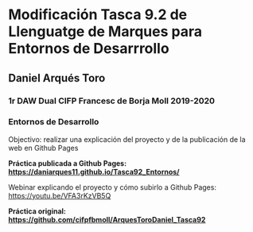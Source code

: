# Modificación Tasca 9.2 de Llenguatge de Marques para Entornos de Desarrrollo
## Daniel Arqués Toro
### 1r DAW Dual CIFP Francesc de Borja Moll 2019-2020 
### Entornos de Desarrollo

Objectivo: realizar una explicación del proyecto y de la publicación de la web en Github Pages

**Práctica publicada a Github Pages: https://daniarques11.github.io/Tasca92_Entornos/**


Webinar explicando el proyecto y cómo subirlo a Github Pages: https://youtu.be/VFA3rKzVB5Q


**Práctica original: https://github.com/cifpfbmoll/ArquesToroDaniel_Tasca92**
